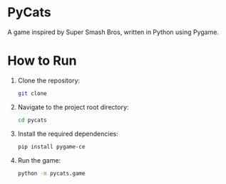 # PyCats

A game inspired by Super Smash Bros, written in Python using Pygame.

# How to Run

1. Clone the repository:
   ```bash
   git clone
   ```

2. Navigate to the project root directory:
   ```bash
   cd pycats
   ```

3. Install the required dependencies:
   ```bash
   pip install pygame-ce
   ```

4. Run the game:
   ```bash
   python -m pycats.game
   ```